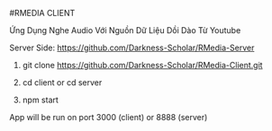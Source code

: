 #RMEDIA CLIENT

Ứng Dụng Nghe Audio Với Nguồn Dữ Liệu Dồi Dào Từ Youtube

Server Side: https://github.com/Darkness-Scholar/RMedia-Server

1. git clone https://github.com/Darkness-Scholar/RMedia-Client.git

2. cd client or cd server

3. npm start

App will be run on port 3000 (client) or 8888 (server)
